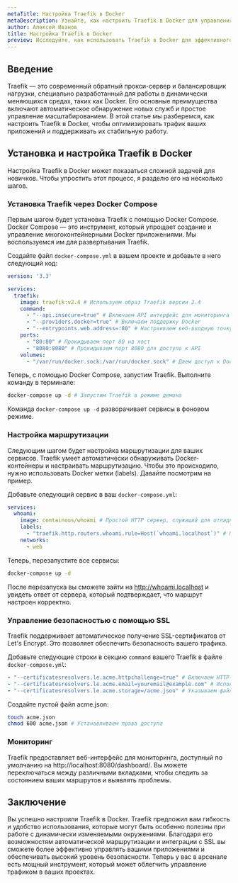 ```yaml
---
metaTitle: Настройка Traefik в Docker
metaDescription: Узнайте, как настроить Traefik в Docker для управления трафиком ваших приложений - от базового конфигурирования до расширенных функций
author: Алексей Иванов
title: Настройка Traefik в Docker
preview: Исследуйте, как использовать Traefik в Docker для эффективного управления трафиком. Мы разберем ключевые шаги и настройки, которые помогут вам начать работу
---
```


## Введение

Traefik — это современный обратный прокси-сервер и балансировщик нагрузки, специально разработанный для работы в динамически меняющихся средах, таких как Docker. Его основные преимущества включают автоматическое обнаружение новых служб и простое управление масштабированием. В этой статье мы разберемся, как настроить Traefik в Docker, чтобы оптимизировать трафик ваших приложений и поддерживать их стабильную работу.

## Установка и настройка Traefik в Docker

Настройка Traefik в Docker может показаться сложной задачей для новичков. Чтобы упростить этот процесс, я разделю его на несколько шагов.

### Установка Traefik через Docker Compose

Первым шагом будет установка Traefik с помощью Docker Compose. Docker Compose — это инструмент, который упрощает создание и управление многоконтейнерными Docker приложениями. Мы воспользуемся им для развертывания Traefik.

Создайте файл `docker-compose.yml` в вашем проекте и добавьте в него следующий код:

```yaml
version: '3.3'

services:
  traefik:
    image: traefik:v2.4 # Используем образ Traefik версии 2.4
    command:
      - "--api.insecure=true" # Включаем API интерфейс для мониторинга
      - "--providers.docker=true" # Включаем поддержку Docker
      - "--entrypoints.web.address=:80" # Настраиваем веб-входную точку на порт 80
    ports:
      - "80:80" # Прокидываем порт 80 на хост
      - "8080:8080" # Прокидываем порт 8080 для доступа к API
    volumes:
      - "/var/run/docker.sock:/var/run/docker.sock" # Даем доступ к Docker демону
```

Теперь, с помощью Docker Compose, запустим Traefik. Выполните команду в терминале:

```bash
docker-compose up -d # Запустим Traefik в режиме демона
```

Команда `docker-compose up -d` разворачивает сервисы в фоновом режиме.

### Настройка маршрутизации

Следующим шагом будет настройка маршрутизации для ваших сервисов. Traefik умеет автоматически обнаруживать Docker-контейнеры и настраивать маршрутизацию. Чтобы это происходило, нужно использовать Docker метки (labels). Давайте посмотрим на пример.

Добавьте следующий сервис в ваш `docker-compose.yml`:

```yaml
services:
  whoami:
    image: containous/whoami # Простой HTTP сервер, служащий для отладки
    labels:
      - "traefik.http.routers.whoami.rule=Host(`whoami.localhost`)" # Правило маршрутизации по хосту
    networks:
      - web
```

Теперь, перезапустите все сервисы:

```bash
docker-compose up -d
```

После перезапуска вы сможете зайти на http://whoami.localhost и увидеть ответ от сервера, который подтверждает, что маршрут настроен корректно.

### Управление безопасностью с помощью SSL

Traefik поддерживает автоматическое получение SSL-сертификатов от Let's Encrypt. Это позволяет обеспечить безопасность вашего трафика. 

Добавьте следующие строки в секцию `command` вашего Traefik в файле `docker-compose.yml`:

```yaml
- "--certificatesresolvers.le.acme.httpchallenge=true" # Включаем HTTP-01 валидатор от Let's Encrypt
- "--certificatesresolvers.le.acme.email=youremail@example.com" # Используем ваш электронный адрес
- "--certificatesresolvers.le.acme.storage=/acme.json" # Указываем файл для хранения сертификатов
```

Создайте пустой файл acme.json:

```bash
touch acme.json
chmod 600 acme.json # Устанавливаем права доступа
```

### Мониторинг

Traefik предоставляет веб-интерфейс для мониторинга, доступный по умолчанию на http://localhost:8080/dashboard/. Вы можете переключаться между различными вкладками, чтобы следить за состоянием ваших маршрутов и выявлять проблемы.

## Заключение

Вы успешно настроили Traefik в Docker. Traefik предложил вам гибкость и удобство использования, которые могут быть особенно полезны при работе с динамически изменяемыми окружениями. Благодаря его возможностям автоматической маршрутизации и интеграции с SSL вы сможете более эффективно управлять вашими приложениями и обеспечивать высокий уровень безопасности. Теперь у вас в арсенале есть мощный инструмент, который может облегчить управление трафиком в ваших проектах.